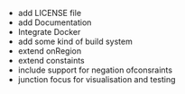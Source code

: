 - add LICENSE file
- add Documentation
- Integrate Docker
- add some kind of build system
- extend onRegion
- extend constaints
- include support for negation ofconsraints
- junction focus for visualisation and testing